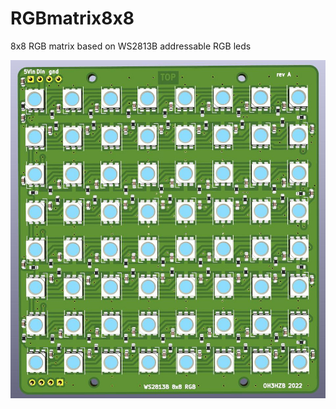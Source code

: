 # RGBmatrix8x8
8x8 RGB matrix based on WS2813B addressable RGB leds

![preview image](RGBmatrix-top-3d.jpg)
